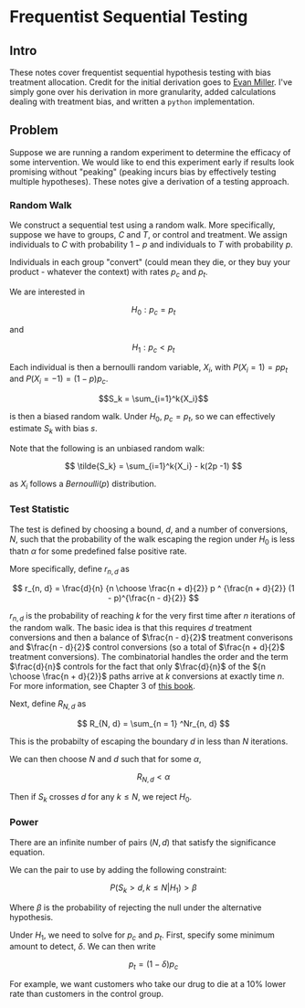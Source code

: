 # Frequentist Sequential Testing

## Intro

These notes cover frequentist sequential hypothesis testing with bias treatment allocation. Credit for the initial derivation goes to [Evan Miller](https://www.evanmiller.org/sequential-ab-testing.html#notes). I've simply gone over his derivation in more granularity, added calculations dealing with treatment bias, and written a `python` implementation. 


## Problem

Suppose we are running a random experiment to determine the efficacy of some intervention. We would like to end this experiment early if results look promising without "peaking" (peaking incurs bias by effectively testing multiple hypotheses). These notes give a derivation of a testing approach. 


### Random Walk

We construct a sequential test using a random walk. More specifically, suppose we have to groups, $C$ and $T$, or control and treatment. We assign individuals to $C$ with probability $1- p$ and individuals to $T$ with probability $p$. 

Individuals in each group "convert" (could mean they die, or they buy your product - whatever the context) with rates $p_c$ and $p_t$. 

We are interested in 

$$ H_0 : p_c = p_t $$

and 

$$ H_1: p_c < p_t $$


Each individual is then a bernoulli random variable, $X_i$, with $P(X_i = 1) = pp_t$ and $P(X_i = -1) = (1-p)p_c$. 



$$S_k = \sum_{i=1}^k{X_i}$$

 is then a biased random walk. Under $H_0$, $p_c = p_t$, so we can effectively estimate $S_k$ with bias $s$.

Note that the following is an unbiased random walk:

$$ \tilde{S_k} = \sum_{i=1}^k{X_i} - k(2p -1) $$

as $X_i$ follows a  $Bernoulli(p)$ distribution. 


### Test Statistic

The test is defined by choosing a bound, $d$, and a number of conversions, $N$, such that the probability of the walk escaping the region under $H_0$ is less thatn $\alpha$ for some predefined false positive rate. 

More specifically, define $r_{n, d}$ as

$$ r_{n, d} = \frac{d}{n} {n \choose \frac{n + d}{2}} p ^ {\frac{n + d}{2}} (1 - p)^{\frac{n - d}{2}} $$

$r_{n, d}$ is the probability of reaching $k$ for the very first time after $n$ iterations of the random walk. The basic idea is that this requires $d$ treatment conversions and then a balance of $\frac{n - d}{2}$ treatment converisons and $\frac{n - d}{2}$ control conversions (so a total of $\frac{n + d}{2}$ treatment conversions). The combinatorial handles the order and the term $\frac{d}{n}$ controls for the fact that only $\frac{d}{n}$ of the ${n \choose \frac{n + d}{2}}$ paths arrive at $k$ conversions at exactly time $n$. For more information, see Chapter 3 of [this book](https://bitcoinwords.github.io/assets/papers/an-introduction-to-probability-theory-and-its-applications.pdf).

Next, define $R_{N, d}$ as 

$$ R_{N, d} = \sum_{n = 1} ^Nr_{n, d} $$

This is the probabilty of escaping the boundary $d$ in less than $N$ iterations. 

We can then choose $N$ and $d$ such that for some $\alpha$, 

$$ R_{N, d} < \alpha $$

Then if $S_k$ crosses $d$ for any $k \leq N$, we reject $H_0$. 

### Power

There are an infinite number of pairs $(N, d)$ that satisfy the significance equation. 

We can the pair to use by adding the following constraint:

$$ P(S_k > d, k \leq N | H_1)  > \beta$$

Where $\beta$ is the probability of rejecting the null under the alternative hypothesis. 


Under $H_1$, we need to solve for $p_c$ and $p_t$. First, specify some minimum amount to detect, $\delta$. We can then write 

$$ p_t = (1 - \delta)p_c$$

For example, we want customers who take our drug to die at a 10% lower rate than customers in the control group. 

